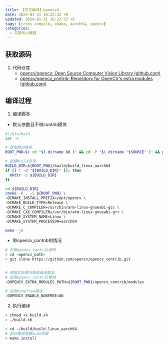```yaml
---
title: 【交叉编译】opencv4
date: 2024-01-31 16:22:33 +8
updated: 2024-01-31 16:22:33 +8
tags: [cross compile, cmake, aarch64, opencv]
categories: 
  - 牛排的小教程
---
```


## 获取源码

1. 代码仓库
   - [opencv/opencv: Open Source Computer Vision Library (github.com)](https://github.com/opencv/opencv) 
   - [opencv/opencv_contrib: Repository for OpenCV's extra modules (github.com)](https://github.com/opencv/opencv_contrib) 

## 编译过程

1. 编译脚本

- 默认参数且不带contrib模块

```sh
#!/bin/bash
set -e

# 获取绝对路径
ROOT_PWD=$( cd "$( dirname $0 )" && cd -P "$( dirname "$SOURCE" )" && pwd )

# 创建build目录
BUILD_DIR=${ROOT_PWD}/build/build_linux_aarch64
if [[ ! -d "${BUILD_DIR}" ]]; then
  mkdir -p ${BUILD_DIR}
fi

cd ${BUILD_DIR}
cmake -B . -S ${ROOT_PWD} \
-DCMAKE_INSTALL_PREFIX=/opt/opencv \
-DCMAKE_BUILD_TYPE=Release \
-DCMAKE_C_COMPILER=/usr/bin/arm-linux-gnueabi-gcc \
-DCMAKE_CXX_COMPILER=/usr/bin/arm-linux-gnueabi-g++ \
-DCMAKE_SYSTEM_NAME=Linux \
-DCMAKE_SYSTEM_PROCESSOR=aarch64

make -j8

```

- 带opencv_contrib的情况

```sh
# 拉取opencv_contrib源码
> cd <opencv_path>
> git clone https://github.com/opencv/opencv_contrib.git


# 根据实际情况修改编译脚本
# 启用opencv_contrib模块
-DOPENCV_EXTRA_MODULES_PATH=${ROOT_PWD}/opencv_contrib/modules

# 启用nonefree模块
-DOPENCV_ENABLE_NONFREE=ON
```

2. 执行编译

```sh
> chmod +x build.sh
> ./build.sh

> cd ./build/build_linux_aarch64
# 部分路径需要sudo权限
> make install
```

